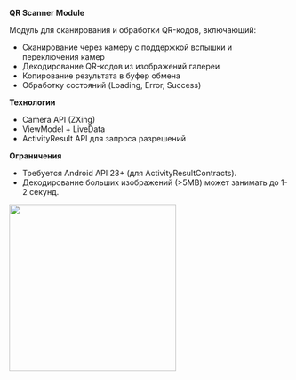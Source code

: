 **QR Scanner Module**

Модуль для сканирования и обработки QR-кодов, включающий:
- Сканирование через камеру с поддержкой вспышки и переключения камер
- Декодирование QR-кодов из изображений галереи
- Копирование результата в буфер обмена
- Обработку состояний (Loading, Error, Success)

**Технологии**

- Camera API (ZXing)
- ViewModel + LiveData
- ActivityResult API для запроса разрешений


**Ограничения**
- Требуется Android API 23+ (для ActivityResultContracts).
- Декодирование больших изображений (>5MB) может занимать до 1-2 секунд.

<img src="https://github.com/kabrishka/QrCodeScanner/blob/master/ex.gif" width="300">
